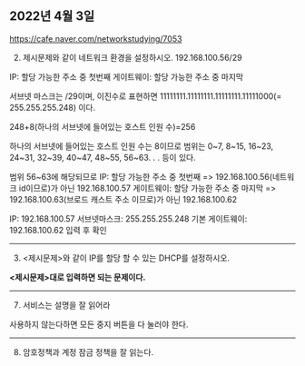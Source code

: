 ## 2022년 4월 3일

https://cafe.naver.com/networkstudying/7053

2. 제시문제와 같이 네트워크 환경을 설정하시오.
   192.168.100.56/29

IP: 할당 가능한 주소 중 첫번째
게이트웨이: 할당 가능한 주소 중 마지막

서브넷 마스크는 /29이며, 이진수로 표현하면 11111111.11111111.11111111.11111000(= 255.255.255.248) 이다.

248+8(하나의 서브넷에 들어있는 호스트 인원 수)=256

하나의 서브넷에 들어있는 호스트 인원 수는 8이므로 범위는
0~7, 8~15, 16~23, 24~31, 32~39, 40~47, 48~55, 56~63. . . 등이 있다.

범위 56~63에 해당되므로
IP: 할당 가능한 주소 중 첫번째 => 192.168.100.56(네트워크 id이므로)가 아닌 192.168.100.57
게이트웨이: 할당 가능한 주소 중 마지막 => 192.168.100.63(브로드 캐스트 주소 이므로)가 아닌 192.168.100.62

IP: 192.168.100.57
서브넷마스크: 255.255.255.248
기본 게이트웨이: 192.168.100.62
입력 후 확인

---

3. <제시문제>와 같이 IP를 할당 할 수 있는 DHCP를 설정하시오.

**<제시문제>대로 입력하면 되는 문제이다.**

---

7. 서비스는 설명을 잘 읽어라

사용하지 않는다하면 모든 중지 버튼을 다 눌러야 한다.

---

8. 암호정책과 계정 잠금 정책을 잘 읽는다.
